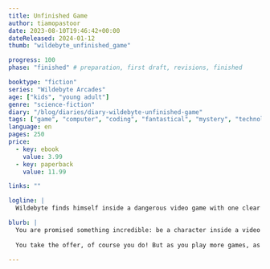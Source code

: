 ```yaml
---
title: Unfinished Game
author: tiamopastoor
date: 2023-08-10T19:46:42+00:00
dateReleased: 2024-01-12
thumb: "wildebyte_unfinished_game"

progress: 100
phase: "finished" # preparation, first draft, revisions, finished

booktype: "fiction"
series: "Wildebyte Arcades"
age: ["kids", "young adult"] 
genre: "science-fiction"
diary: "/blog/diaries/diary-wildebyte-unfinished-game"
tags: ["game", "computer", "coding", "fantastical", "mystery", "technology", "adventure"]
language: en
pages: 250
price:
  - key: ebook
    value: 3.99
  - key: paperback
    value: 11.99

links: ""

logline: |
  Wildebyte finds himself inside a dangerous video game with one clear message in his head: Break into the Data Vault.

blurb: |
  You are promised something incredible: be a character inside a video game. But only in exchange for completing a mission: Break into the Data Vault. 
  
  You take the offer, of course you do! But as you play more games, as you learn about the digital world of Ludra, the mission changes into something deadly dangerous.

---
```


